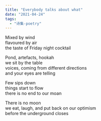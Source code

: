 ```yaml
---
title: "Everybody talks about what"
date: "2021-04-24"
tags: 
  - "诗集-poetry"
---
```

Mixed by wind  
flavoured by air  
the taste of Friday night cocktail  
  
Pond, artefacts, hookah  
we sit by the table  
voices, coming from different directions  
and your eyes are telling  
  
Few sips down  
things start to flow  
there is no end to our moan  
  
There is no moon  
we eat, laugh, and put back on our optimism  
before the underground closes
